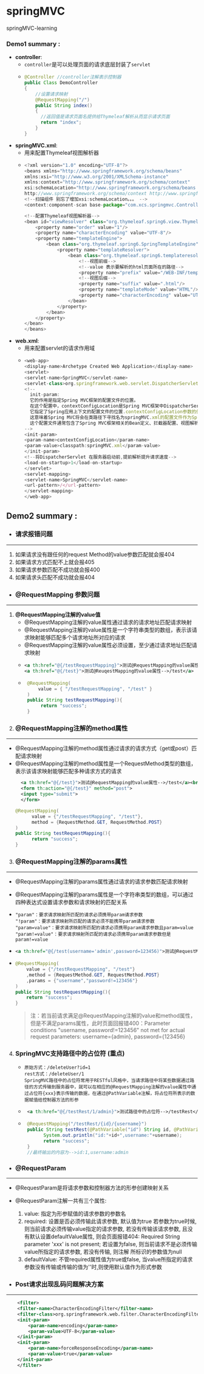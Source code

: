 # springMVC 
springMVC-learning

### Demo1 summary :
* __controller__:
  * ``controller``是可以处理页面的请求底层封装了``servlet``
  * ```java
    @Controller //controller注解表示控制器
    public Class DemoController
    {
        //设置请求映射
        @RequestMapping("/")
        public String index()
        {
          //返回值是请求页面名提供给Thymeleaf解析从而显示请求页面
          return "index";
        }
    } 
    
    ```
* __springMVC.xml__:
  * 用来配置Thymeleaf视图解析器
  * ```javascript 
    <?xml version="1.0" encoding="UTF-8"?>
    <beans xmlns="http://www.springframework.org/schema/beans"
    xmlns:xsi="http://www.w3.org/2001/XMLSchema-instance"
    xmlns:context="http://www.springframework.org/schema/context"
    xsi:schemaLocation="http://www.springframework.org/schema/beans http://www.springframework.org/schema/beans/spring-beans.xsd
    http://www.springframework.org/schema/context http://www.springframework.org/schema/context/spring-context.xsd">
    <!--扫描组件 别忘了增加xsi:schemaLocation。。。 -->
    <context:component-scan base-package="com.xcs.springmvc.Controller" />

    <!--配置Thymeleaf视图解析器-->
    <bean id="viewResolver" class="org.thymeleaf.spring6.view.ThymeleafViewResolver">
        <property name="order" value="1"/>
        <property name="characterEncoding" value="UTF-8"/>
        <property name="templateEngine">
            <bean class="org.thymeleaf.spring6.SpringTemplateEngine">
                <property name="templateResolver">
                    <bean class="org.thymeleaf.spring6.templateresolver.SpringResourceTemplateResolver">
                        <!--视图前缀-->
                        <!--value 表示要解析的html页面所在的路径-->
                        <property name="prefix" value="/WEB-INF/templates/"/>
                        <!--视图后缀-->
                        <property name="suffix" value=".html"/>
                        <property name="templateMode" value="HTML"/>
                        <property name="characterEncoding" value="UTF-8"/>
                    </bean>
                </property>
            </bean>
        </property>
    </bean>
    </beans>

    ```
 * __web.xml__:
    * 用来配置servlet的请求作用域
    * ```javascript
      <web-app>
      <display-name>Archetype Created Web Application</display-name>
      <servlet>
      <servlet-name>SpringMVC</servlet-name>
      <servlet-class>org.springframework.web.servlet.DispatcherServlet</servlet-class>
      <!--
        init-param:
        它的作用是指定Spring MVC框架的配置文件的位置。
        在这个配置中，contextConfigLocation是Spring MVC框架中DispatcherServlet的初始化参数之一，
        它指定了Spring应用上下文的配置文件的位置.contextConfigLocation参数的值被设置为classpath:springMVC.xml，
        这意味着Spring MVC将会在类路径下寻找名为springMVC.xml的配置文件作为Spring应用上下文的配置文件。
        这个配置文件通常包含了Spring MVC框架相关的Bean定义、拦截器配置、视图解析器等等。
      -->
      <init-param>
      <param-name>contextConfigLocation</param-name>
      <param-value>classpath:springMVC.xml</param-value>
      </init-param>
      <!--将DispatcherServlet 在服务器启动前,提前解析提升请求速度-->
      <load-on-startup>1</load-on-startup>
      </servlet>
      <servlet-mapping>
      <servlet-name>SpringMVC</servlet-name>
      <url-pattern>/</url-pattern>
      </servlet-mapping>
      </web-app> 
      ```
## Demo2 summary :
* ### 请求报错问题
---
  1. 如果请求没有跟任何的request Method的value参数匹配就会报404
  2. 如果请求方式匹配不上就会报405
  3. 如果请求参数匹配不成功就会报400
  4. 如果请求头匹配不成功就会报404

* ### @RequestMapping 参数问题
---
  1. __@RequestMapping注解的value值__
     * @RequestMapping注解的value属性通过请求的请求地址匹配请求映射
     * @RequestMapping注解的value属性是一个字符串类型的数组，表示该请求映射能够匹配多个请求地址所对应的请求
     * @RequestMapping注解的value属性必须设置，至少通过请求地址匹配请求映射
     * ```xml
       <a th:href="@{/testRequestMapping}">测试@RequestMapping的value属性-->/testRequestMapping </a><br/>
       <a th:href="@{/test}">测试@ReuqestMapping的value属性-->/test</a>
       ```
     * ```java
        @RequestMapping(
            value = { "/testRequestMapping", "/test" }
        )
        public String testRequestMapping(){
             return "success";
        }
       ```
  2. ### @RequestMapping注解的method属性
  ---
  * @RequestMapping注解的method属性通过请求的请求方式（get或post）匹配请求映射
  * @RequestMapping注解的method属性是一个RequestMethod类型的数组，表示该请求映射能够匹配多种请求方式的请求
     ```xml
       <a th:href="@{/test}">测试@RequestMapping的value属性-->/test</a><br>
       <form th:action="@{/test}" method="post">
       <input type="submit">
       </form>
     ```
     ```java
     @RequestMapping(
           value = {"/testRequestMapping", "/test"},
           method = {RequestMethod.GET, RequestMethod.POST}
    )
    public String testRequestMapping(){
           return "success";
    }
     ```
  3. ### @RequestMapping注解的params属性
---
  * @RequestMapping注解的params属性通过请求的请求参数匹配请求映射
  * @RequestMapping注解的params属性是一个字符串类型的数组，可以通过四种表达式设置请求参数和请求映射的匹配关系
        
  *     "param"：要求请求映射所匹配的请求必须携带param请求参数
        "!param"：要求请求映射所匹配的请求必须不能携带param请求参数
        "param=value"：要求请求映射所匹配的请求必须携带param请求参数且param=value
        "param!=value"：要求请求映射所匹配的请求必须携带param请求参数但是param!=value
  * ```xml
    <a th:href="@{/test(username='admin',password=123456)">测试@RequestMapping的params属性-->/test</a><br>
    ```
  * ```java
    @RequestMapping(
        value = {"/testRequestMapping", "/test"}
        ,method = {RequestMethod.GET, RequestMethod.POST}
        ,params = {"username","password!=123456"}
    )
    public String testRequestMapping(){
        return "success";
    }
    ```
    > 注：若当前请求满足@RequestMapping注解的value和method属性，但是不满足params属性，此时页面回报错400：Parameter conditions "username, password!=123456" not met for actual request parameters: username={admin}, password={123456}
  4. ### SpringMVC支持路径中的占位符 (重点)
     *     原始方式：/deleteUser?id=1
           rest方式：/deleteUser/1
           SpringMVC路径中的占位符常用于RESTful风格中，当请求路径中将某些数据通过路径的方式传输到服务器中，就可以在相应的@RequestMapping注解的value属性中通过占位符{xxx}表示传输的数据，在通过@PathVariable注解，将占位符所表示的数据赋值给控制器方法的形参
     * ```xml
        <a th:href="@{/testRest/1/admin}">测试路径中的占位符-->/testRest</a><br>    
       ```
     * ```java
        @RequestMapping("/testRest/{id}/{username}")
        public String testRest(@PathVariable("id") String id, @PathVariable("username") String username){
              System.out.println("id:"+id+",username:"+username);
              return "success";
        }
        //最终输出的内容为-->id:1,username:admin
       ```  
* ### @RequestParam
---
  * @RequestParam是将请求参数和控制器方法的形参创建映射关系
  * @RequestParam注解一共有三个属性:
    1. value: 指定为形参赋值的请求参数的参数名
    2. required: 设置是否必须传输此请求参数, 默认值为true 若参数为true时候, 则当前请求必须传输value指定的请求参数, 若没有传输该请求参数, 且没有默认设置defaultValue属性, 则会页面报错404:
    Required String parameter 'xxx' is not present; 若设置为false, 则当前请求不是必须传输value所指定的请求参数, 若没有传输, 则注解
    所标识的参数值为null
    3. defaultValue: 不管required属性值为true或false, 当value所指定的请求参数没有传输或传输的值为''时,则使用默认值作为形式参数

* ### Post请求出现乱码问题解决方案
---
```xml
    <filter>
    <filter-name>CharacterEncodingFilter</filter-name>
    <filter-class>org.springframework.web.filter.CharacterEncodingFilter</filter-class>
    <init-param>
        <param-name>encoding</param-name>
        <param-value>UTF-8</param-value>
    </init-param>
    <init-param>
        <param-name>forceResponseEncoding</param-name>
        <param-value>true</param-value>
    </init-param>
    </filter>
```